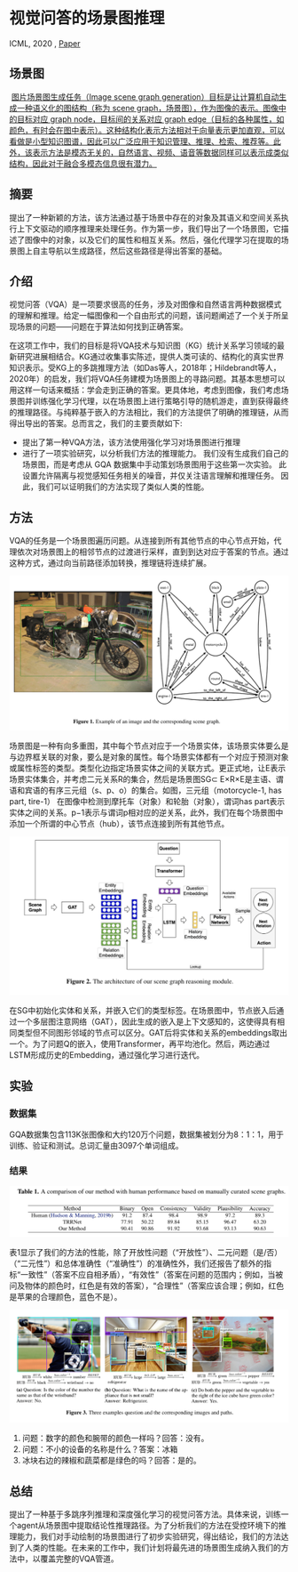 # 视觉问答的场景图推理

ICML, 2020 , [Paper](../../all_paper)

## 场景图

​	[图片场景图生成任务（Image scene graph generation）目标是让计算机自动生成一种语义化的图结构（称为 scene graph，场景图），作为图像的表示。图像中的目标对应 graph node，目标间的关系对应 graph edge（目标的各种属性，如颜色，有时会在图中表示）。这种结构化表示方法相对于向量表示更加直观，可以看做是小型知识图谱，因此可以广泛应用于知识管理、推理、检索、推荐等。此外，该表示方法是模态无关的，自然语言、视频、语音等数据同样可以表示成类似结构，因此对于融合多模态信息很有潜力。](https://zhuanlan.zhihu.com/p/152367996)

## 摘要

​	提出了一种新颖的方法，该方法通过基于场景中存在的对象及其语义和空间关系执行上下文驱动的顺序推理来处理任务。作为第一步，我们导出了一个场景图，它描述了图像中的对象，以及它们的属性和相互关系。然后，强化代理学习在提取的场景图上自主导航以生成路径，然后这些路径是得出答案的基础。

## 介绍

​	视觉问答（VQA）是一项要求很高的任务，涉及对图像和自然语言两种数据模式的理解和推理。给定一幅图像和一个自由形式的问题，该问题阐述了一个关于所呈现场景的问题——问题在于算法如何找到正确答案。

​	在这项工作中，我们的目标是将VQA技术与知识图（KG）统计关系学习领域的最新研究进展相结合。KG通过收集事实陈述，提供人类可读的、结构化的真实世界知识表示。受KG上的多跳推理方法（如Das等人，2018年；Hildebrandt等人，2020年）的启发，我们将VQA任务建模为场景图上的寻路问题。其基本思想可以用这样一句话来概括：学会走到正确的答案。更具体地，考虑到图像，我们考虑场景图并训练强化学习代理，以在场景图上进行策略引导的随机游走，直到获得最终的推理路径。与纯粹基于嵌入的方法相比，我们的方法提供了明确的推理链，从而得出导出的答案。总而言之，我们的主要贡献如下:

- 提出了第一种VQA方法，该方法使用强化学习对场景图进行推理
- 进行了一项实验研究，以分析我们方法的推理能力。 我们没有生成我们自己的场景图，而是考虑从 GQA 数据集中手动策划场景图用于这些第一次实验。 此设置允许隔离与视觉感知任务相关的噪音，并仅关注语言理解和推理任务。 因此，我们可以证明我们的方法实现了类似人类的性能。

## 方法

​	VQA的任务是一个场景图遍历问题。从连接到所有其他节点的中心节点开始，代理依次对场景图上的相邻节点的过渡进行采样，直到到达对应于答案的节点。通过这种方式，通过向当前路径添加转换，推理链将连续扩展。

![image-20220215173814756](README.assets/image-20220215173814756.png)

​	场景图是一种有向多重图，其中每个节点对应于一个场景实体，该场景实体要么是与边界框关联的对象，要么是对象的属性。每个场景实体都有一个对应于预测对象或属性标签的类型。类型化边指定场景实体之间的关联方式。更正式地，让E表示场景实体集合，并考虑二元关系R的集合，然后是场景图SG⊂  E×R×E是主语、谓语和宾语的有序三元组（s、p、o）的集合。如图，三元组（motorcycle-1, has part, tire-1） 在图像中检测到摩托车（对象）和轮胎（对象），谓词has part表示实体之间的关系。p−1表示与谓词p相对应的逆关系，此外，我们在每个场景图中添加一个所谓的中心节点（hub），该节点连接到所有其他节点。

![image-20220215175405076](README.assets/image-20220215175405076.png)

​	在SG中初始化实体和关系，并嵌入它们的类型标签。在场景图中，节点嵌入后通过一个多层图注意网络（GAT），因此生成的嵌入是上下文感知的，这使得具有相同类型但不同图形邻域的节点可以区分。GAT后将实体和关系的embeddings取出一个。为了问题Q的嵌入，使用Transformer，再平均池化。然后，两边通过LSTM形成历史的Embedding，通过强化学习进行迭代。

## 实验

### 数据集

GQA数据集包含113K张图像和大约120万个问题，数据集被划分为8：1：1，用于训练、验证和测试。总词汇量由3097个单词组成。

### 结果

![image-20220215182241447](README.assets/image-20220215182241447.png)

表1显示了我们的方法的性能，除了开放性问题（“开放性”）、二元问题（是/否）（“二元性”）和总体准确性（“准确性”）的准确性外，我们还报告了额外的指标“一致性”（答案不应自相矛盾），“有效性”（答案在问题的范围内；例如，当被问及物体的颜色时，红色是有效的答案），“合理性”（答案应该合理；例如，红色是苹果的合理颜色，蓝色不是）。

![image-20220215182552514](README.assets/image-20220215182552514.png)

1. 问题：数字的颜色和腕带的颜色一样吗？回答：没有。
2. 问题：不小的设备的名称是什么？答案：冰箱
3. 冰块右边的辣椒和蔬菜都是绿色的吗？回答：是的。 

## 总结

提出了一种基于多跳序列推理和深度强化学习的视觉问答方法。具体来说，训练一个agent从场景图中提取结论性推理路径。为了分析我们的方法在受控环境下的推理能力，我们对手动绘制的场景图进行了初步实验研究，得出结论，我们的方法达到了人类的性能。在未来的工作中，我们计划将最先进的场景图生成纳入我们的方法中，以覆盖完整的VQA管道。

